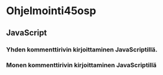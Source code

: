 # Ohjelmointi45osp

## JavaScript

### Yhden kommenttirivin kirjoittaminen JavaScriptillä.

### Monen kommenttirivin kirjoittaminen JavaScriptillä
